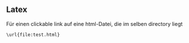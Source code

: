 ## Latex 

Für einen clickable link auf eine html-Datei, die im selben directory liegt
```
\url{file:test.html}
```